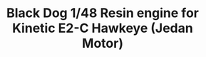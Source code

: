 ---
layout: product
title: "Black Dog 1/48 Resin engine for Kinetic E2-C Hawkeye (Jedan Motor)"
price: "2400" 
desc: "Rezinski dodatak"
img_path: "/assets/img/A48074.webp"
brand: "N/A"
available: true
special_offer: false
new: true
soon: false
cat: "0N/A"
subcat: "0N/A"
subsubcat: "0N/A"
sifra: "A48074"
popular: false
---